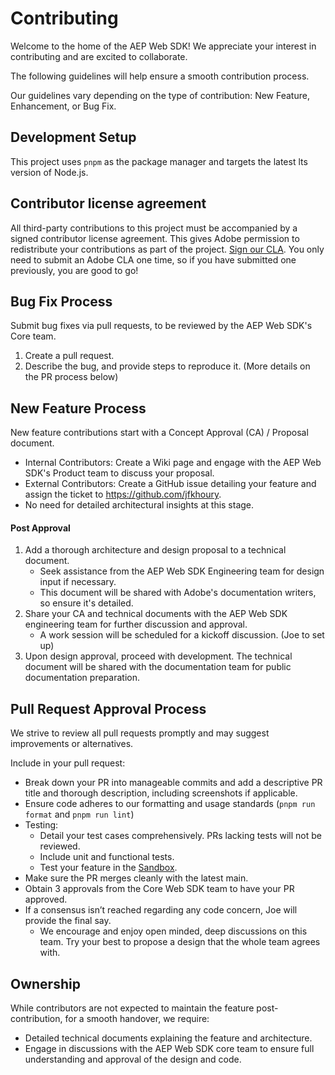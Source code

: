 # Contributing

Welcome to the home of the AEP Web SDK! We appreciate your interest in contributing and are excited to collaborate.

The following guidelines will help ensure a smooth contribution process.

Our guidelines vary depending on the type of contribution: New Feature, Enhancement, or Bug Fix.

## Development Setup

This project uses `pnpm` as the package manager and targets the latest lts version of Node.js.

## Contributor license agreement

All third-party contributions to this project must be accompanied by a signed contributor
license agreement. This gives Adobe permission to redistribute your contributions
as part of the project. [Sign our CLA](http://opensource.adobe.com/cla.html). You
only need to submit an Adobe CLA one time, so if you have submitted one previously,
you are good to go!

## Bug Fix Process

Submit bug fixes via pull requests, to be reviewed by the AEP Web SDK's Core team.

1. Create a pull request.
2. Describe the bug, and provide steps to reproduce it. (More details on the PR process below)

## New Feature Process

New feature contributions start with a Concept Approval (CA) / Proposal document.

- Internal Contributors: Create a Wiki page and engage with the AEP Web SDK's Product team to discuss your proposal.
- External Contributors: Create a GitHub issue detailing your feature and assign the ticket to https://github.com/jfkhoury.
- No need for detailed architectural insights at this stage.

#### Post Approval

1. Add a thorough architecture and design proposal to a technical document.
   - Seek assistance from the AEP Web SDK Engineering team for design input if necessary.
   - This document will be shared with Adobe's documentation writers, so ensure it's detailed.
2. Share your CA and technical documents with the AEP Web SDK engineering team for further discussion and approval.
   - A work session will be scheduled for a kickoff discussion. (Joe to set up)
3. Upon design approval, proceed with development. The technical document will be shared with the documentation team for public documentation preparation.

## Pull Request Approval Process

We strive to review all pull requests promptly and may suggest improvements or alternatives.

Include in your pull request:

- Break down your PR into manageable commits and add a descriptive PR title and thorough description, including screenshots if applicable.
- Ensure code adheres to our formatting and usage standards (`pnpm run format` and `pnpm run lint`)
- Testing:
  - Detail your test cases comprehensively. PRs lacking tests will not be reviewed.
  - Include unit and functional tests.
  - Test your feature in the [Sandbox](https://github.com/adobe/alloy/wiki/Running-the-sandbox-locally-over-HTTPS-on-Mac-OS).
- Make sure the PR merges cleanly with the latest main.
- Obtain 3 approvals from the Core Web SDK team to have your PR approved.
- If a consensus isn’t reached regarding any code concern, Joe will provide the final say.
  - We encourage and enjoy open minded, deep discussions on this team. Try your best to propose a design that the whole team agrees with.

## Ownership

While contributors are not expected to maintain the feature post-contribution, for a smooth handover, we require:

- Detailed technical documents explaining the feature and architecture.
- Engage in discussions with the AEP Web SDK core team to ensure full understanding and approval of the design and code.

